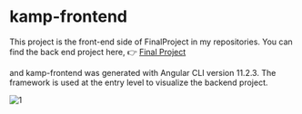 # kamp-frontend
This project is the front-end side of FinalProject in my repositories. You can find the back end project here, 
:point_right:  [Final Project](https://github.com/senozanAleyna/FinalProject)

and kamp-frontend was generated with Angular CLI version 11.2.3. 
The framework is used at the entry level to visualize the backend project.


![1](https://user-images.githubusercontent.com/91387768/136709500-1325ba99-8447-4162-b9a7-870f2047f29a.png)
